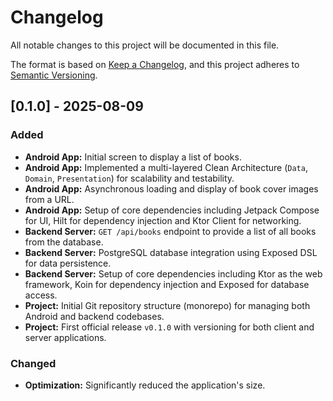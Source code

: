 # Changelog

All notable changes to this project will be documented in this file.

The format is based on [Keep a Changelog](https://keepachangelog.com/en/1.1.0/),
and this project adheres to [Semantic Versioning](https://semver.org/spec/v2.0.0.html).

## [0.1.0] - 2025-08-09

### Added

- **Android App:** Initial screen to display a list of books.
- **Android App:** Implemented a multi-layered Clean Architecture (`Data`, `Domain`, `Presentation`) for scalability and testability.
- **Android App:** Asynchronous loading and display of book cover images from a URL.
- **Android App:** Setup of core dependencies including Jetpack Compose for UI, Hilt for dependency injection and Ktor Client for networking.
- **Backend Server:** `GET /api/books` endpoint to provide a list of all books from the database.
- **Backend Server:** PostgreSQL database integration using Exposed DSL for data persistence.
- **Backend Server:** Setup of core dependencies including Ktor as the web framework, Koin for dependency injection and Exposed for database access.
- **Project:** Initial Git repository structure (monorepo) for managing both Android and backend codebases.
- **Project:** First official release `v0.1.0` with versioning for both client and server applications.

### Changed

- **Optimization:** Significantly reduced the application's size.